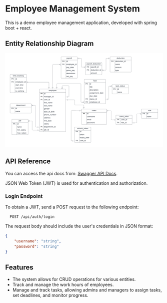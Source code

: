 
# Employee Management System

This is a demo employee management application, developed with spring boot + react.

## Entity Relationship Diagram

![ERM](./assets/ems-erd.png)

## API Reference

You can access the api docs from: [Swagger API Docs](https://employee-system-vlldc.ondigitalocean.app/swagger-ui/index.html).

JSON Web Token (JWT) is used for authentication and authorization.

### Login Endpoint

To obtain a JWT, send a POST request to the following endpoint:

```http
  POST /api/auth/login
```

The request body should include the user's credentials in JSON format:

```json
{
    "username": "string",
    "password": "string"
}
```

## Features

- The system allows for CRUD operations for various entities.
- Track and manage the work hours of employees.
- Manage and track tasks, allowing admins and managers to assign tasks, set deadlines, and monitor progress.
